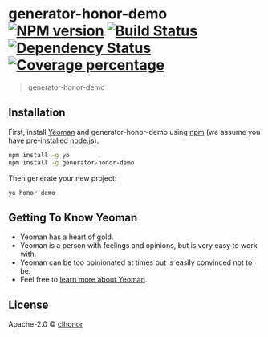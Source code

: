 # generator-honor-demo [![NPM version][npm-image]][npm-url] [![Build Status][travis-image]][travis-url] [![Dependency Status][daviddm-image]][daviddm-url] [![Coverage percentage][coveralls-image]][coveralls-url]
> generator-honor-demo

## Installation

First, install [Yeoman](http://yeoman.io) and generator-honor-demo using [npm](https://www.npmjs.com/) (we assume you have pre-installed [node.js](https://nodejs.org/)).

```bash
npm install -g yo
npm install -g generator-honor-demo
```

Then generate your new project:

```bash
yo honor-demo
```

## Getting To Know Yeoman

 * Yeoman has a heart of gold.
 * Yeoman is a person with feelings and opinions, but is very easy to work with.
 * Yeoman can be too opinionated at times but is easily convinced not to be.
 * Feel free to [learn more about Yeoman](http://yeoman.io/).

## License

Apache-2.0 © [clhonor]()


[npm-image]: https://badge.fury.io/js/generator-honor-demo.svg
[npm-url]: https://npmjs.org/package/generator-honor-demo
[travis-image]: https://travis-ci.com/Honor-Chen/generator-honor-demo.svg?branch=master
[travis-url]: https://travis-ci.com/Honor-Chen/generator-honor-demo
[daviddm-image]: https://david-dm.org/Honor-Chen/generator-honor-demo.svg?theme=shields.io
[daviddm-url]: https://david-dm.org/Honor-Chen/generator-honor-demo
[coveralls-image]: https://coveralls.io/repos/Honor-Chen/generator-honor-demo/badge.svg
[coveralls-url]: https://coveralls.io/r/Honor-Chen/generator-honor-demo
